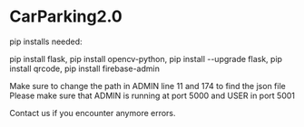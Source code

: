 # CarParking2.0

pip installs needed:

pip install flask,
pip install opencv-python,
pip install --upgrade flask,
pip install qrcode,
pip install firebase-admin

Make sure to change the path in ADMIN line 11 and 174 to find the json file
Please make sure that ADMIN is running at port 5000 and USER in port 5001

Contact us if you encounter anymore errors.


